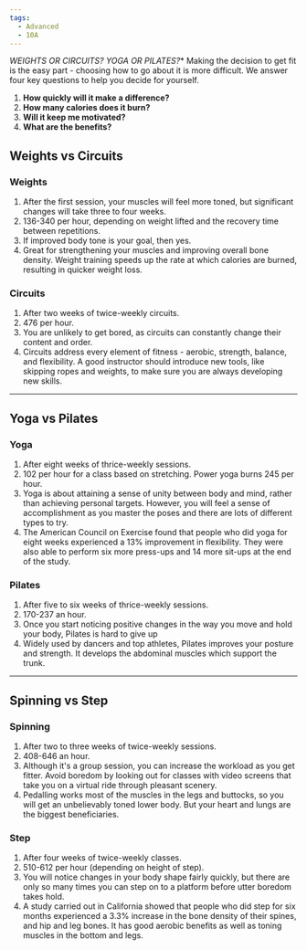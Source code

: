 ```yaml
---
tags:
  - Advanced
  - 10A
---
```

*WEIGHTS OR CIRCUITS? YOGA OR PILATES?** Making the decision to get fit is the easy part - choosing how to go about it is more difficult. We answer four key questions to help you decide for yourself.
1. **How quickly will it make a difference?**
2. **How many calories does it burn?**
3. **Will it keep me motivated?**
4. **What are the benefits?**

## **Weights** vs **Circuits**

### **Weights**

1. After the first session, your muscles will feel more toned, but significant changes will take three to four weeks.
2. 136-340 per hour, depending on weight lifted and the recovery time between repetitions.
3. If improved body tone is your goal, then yes.
4. Great for strengthening your muscles and improving overall bone density. Weight training speeds up the rate at which calories are burned, resulting in quicker weight loss.

### **Circuits**

1. After two weeks of twice-weekly circuits.
2. 476 per hour.
3. You are unlikely to get bored, as circuits can constantly change their content and order.
4. Circuits address every element of fitness - aerobic, strength, balance, and flexibility. A good instructor should introduce new tools, like skipping ropes and weights, to make sure you are always developing new skills.

---

## **Yoga** vs **Pilates**

### **Yoga**

1. After eight weeks of thrice-weekly sessions.
2. 102 per hour for a class based on stretching. Power yoga burns 245 per hour.
3. Yoga is about attaining a sense of unity between body and mind, rather than achieving personal targets. However, you will feel a sense of accomplishment as you master the poses and there are lots of different types to try.
4. The American Council on Exercise found that people who did yoga for eight weeks experienced a 13% improvement in flexibility. They were also able to perform six more press-ups and 14 more sit-ups at the end of the study.

### **Pilates**

1. After five to six weeks of thrice-weekly sessions.
2. 170-237 an hour.
3. Once you start noticing positive changes in the way you move and hold your body, Pilates is hard to give up
4. Widely used by dancers and top athletes, Pilates improves your posture and strength. It develops the abdominal muscles which support the trunk.

---

## **Spinning** vs **Step**

### **Spinning**

1. After two to three weeks of twice-weekly sessions.
2. 408-646 an hour.
3. Although it's a group session, you can increase the workload as you get fitter. Avoid boredom by looking out for classes with video screens that take you on a virtual ride through pleasant scenery.
4. Pedalling works most of the muscles in the legs and buttocks, so you will get an unbelievably toned lower body. But your heart and lungs are the biggest beneficiaries.

### **Step**

1. After four weeks of twice-weekly classes.
2. 510-612 per hour (depending on height of step).
3. You will notice changes in your body shape fairly quickly, but there are only so many times you can step on to a platform before utter boredom takes hold.
4. A study carried out in California showed that people who did step for six months experienced a 3.3% increase in the bone density of their spines, and hip and leg bones. It has good aerobic benefits as well as toning muscles in the bottom and legs.